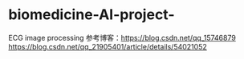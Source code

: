 # biomedicine-AI-project-
ECG image processing
参考博客：https://blog.csdn.net/qq_15746879
https://blog.csdn.net/qq_21905401/article/details/54021052
